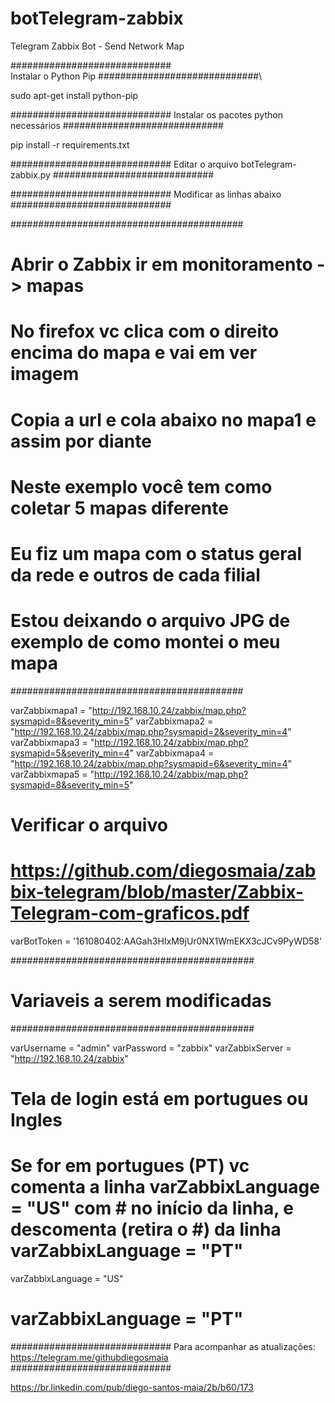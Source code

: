 # botTelegram-zabbix
Telegram Zabbix Bot - Send Network Map




\#############################\
Instalar o Python Pip
\#############################\


sudo apt-get install python-pip

#############################
Instalar os pacotes python necessários
#############################


pip install -r requirements.txt

#############################
Editar o arquivo botTelegram-zabbix.py
#############################

#############################
Modificar as linhas abaixo
#############################




##########################################
# Abrir o Zabbix ir em monitoramento - > mapas
# No firefox vc clica com o direito encima do mapa e vai em ver imagem
# Copia a url e cola abaixo no mapa1 e assim por diante
# Neste exemplo você tem como coletar 5 mapas diferente
# Eu fiz um mapa com o status geral da rede e outros de cada filial
# Estou deixando o arquivo JPG de exemplo de como montei o meu mapa 
##########################################

varZabbixmapa1 = "http://192.168.10.24/zabbix/map.php?sysmapid=8&severity_min=5"
varZabbixmapa2 = "http://192.168.10.24/zabbix/map.php?sysmapid=2&severity_min=4"
varZabbixmapa3 = "http://192.168.10.24/zabbix/map.php?sysmapid=5&severity_min=4"
varZabbixmapa4 = "http://192.168.10.24/zabbix/map.php?sysmapid=6&severity_min=4"
varZabbixmapa5 = "http://192.168.10.24/zabbix/map.php?sysmapid=8&severity_min=5"

# Verificar o arquivo 
# https://github.com/diegosmaia/zabbix-telegram/blob/master/Zabbix-Telegram-com-graficos.pdf

varBotToken = '161080402:AAGah3HIxM9jUr0NX1WmEKX3cJCv9PyWD58'

############################################
# Variaveis a serem modificadas
############################################

varUsername = "admin"
varPassword = "zabbix"
varZabbixServer = "http://192.168.10.24/zabbix"

# Tela de login está em portugues ou Ingles
# Se for em portugues (PT) vc comenta a linha varZabbixLanguage = "US" com # no início da linha, e descomenta (retira o #) da linha varZabbixLanguage = "PT"

varZabbixLanguage = "US"
# varZabbixLanguage = "PT"


#############################
Para acompanhar as atualizações: 
https://telegram.me/githubdiegosmaia
#############################


https://br.linkedin.com/pub/diego-santos-maia/2b/b60/173
